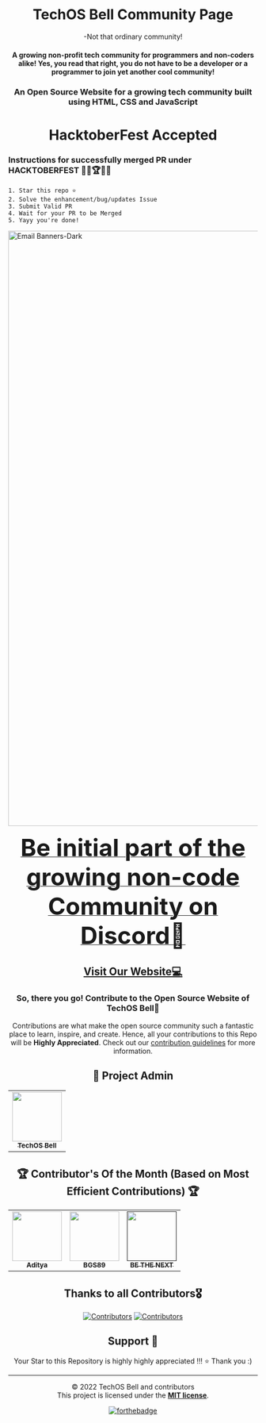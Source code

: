<h1 align="center">TechOS Bell Community Page</h1>
<p align="center">-Not that ordinary community!</p>
<h4 align="center"> A growing non-profit tech community for programmers and non-coders alike! Yes, you read that right, you do not have to be a developer or a programmer to join yet another cool community!
</h4>

<h3 align="center"> An Open Source Website for a growing tech community built using HTML, CSS and JavaScript</h3>

<h1 align="center">HacktoberFest Accepted </h1>
<h3>Instructions for successfully merged PR under HACKTOBERFEST 👩‍💻🏆👨‍💻</h3>

    1. Star this repo ⭐
    2. Solve the enhancement/bug/updates Issue
    3. Submit Valid PR
    4. Wait for your PR to be Merged
    5. Yayy you're done!
<a href="https://hacktoberfest.com/">
 <img width="1200" alt="Email Banners-Dark" src="https://user-images.githubusercontent.com/79099734/189589410-ca17afb8-5855-4316-918a-054f27594809.png">
 </a>
<br>
<p align="center">
<b><a href="https://discord.gg/mYMC5nY9mt" target="_blank">
<font size="80"> Be initial part of the growing non-code Community on Discord🚀</font>
</a>
</b>
</p>
<h2 align="center">
<a href="https://techosbell.netlify.app/" target="_blank">Visit Our Website💻</a>
</h2>

<h3 align="center">So, there you go! Contribute to the Open Source Website of TechOS Bell🎉</h3>
<div align="center">
 
Contributions are what make the open source community such a fantastic place to learn, inspire, and create.
Hence, all your contributions to this Repo will be **Highly Appreciated**.
Check out our [contribution guidelines](/CONTRIBUTING.md) for more information.

## 🎀 Project Admin

<table>
  <tr>
<td align="center"><a href="https://github.com/fykaa"><img src="https://avatars.githubusercontent.com/u/97490463?s=400&u=40ecf85c116732649a64751cc0892ff42afbd07d&v=4" width="100px;" alt=""/><br /><sub><b>TechOS Bell</b></sub></a></td>
  </tr>
</table>

## 🏆 Contributor's Of the Month (Based on Most Efficient Contributions) 🏆

<table>

<td align="center"><a href="https://github.com/Adityageek"><img src="https://avatars.githubusercontent.com/u/33696459?v=4" width="100px;" alt=""/><br /><sub><b>Aditya</b></sub></a></td>

<td align="center"><a href="https://github.com/BGS89"><img src="https://avatars.githubusercontent.com/u/79923176?v=4" width="100px;" alt=""/><br /><sub><b>BGS89</b></sub></a></td>

<td align="center"><a href=""><img src="https://keeper.com/blog/wp-content/uploads/2016/05/keeperstar2-3.jpg" width="100px;" alt=""/><br /><sub><b>BE THE NEXT</b></sub></a></td>

</table>

## Thanks to all Contributors🎖️

[![Contributors](https://contrib.rocks/image?repo=fykaa/Sample-Portfolio-for-Learners)](https://github.com/fykaa/Sample-Portfolio-for-Learners/graphs/contributors) [![Contributors](https://contrib.rocks/image?repo=fykaa/techOS-Bell)](https://github.com/fykaa/techOS-Bell/graphs/contributors)

## Support 🙏 

Your Star to this Repository is highly highly appreciated !!! ⭐
Thank you :)



<hr>
	
© 2022 TechOS Bell and contributors\
This project is licensed under the [**MIT license**](https://github.com/fykaa/techOS-Bell/blob/main/LICENSE).

[![forthebadge](https://forthebadge.com/images/badges/built-with-love.svg)](https://forthebadge.com)
